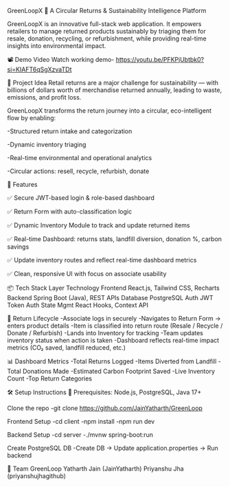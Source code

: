 GreenLoopX 🌱
A Circular Returns & Sustainability Intelligence Platform

GreenLoopX is an innovative full-stack web application. It empowers retailers to manage returned products sustainably by triaging them for resale, donation, recycling, or refurbishment, while providing real-time insights into environmental impact.

📽 Demo Video
Watch working demo- https://youtu.be/PFKPjUbtbk0?si=KIAFT6qSgXzvaTDt

🧠 Project Idea
Retail returns are a major challenge for sustainability — with billions of dollars worth of merchandise returned annually, leading to waste, emissions, and profit loss.

GreenLoopX transforms the return journey into a circular, eco-intelligent flow by enabling:

-Structured return intake and categorization

-Dynamic inventory triaging

-Real-time environmental and operational analytics

-Circular actions: resell, recycle, refurbish, donate


🧩 Features

✅ Secure JWT-based login & role-based dashboard

✅ Return Form with auto-classification logic

✅ Dynamic Inventory Module to track and update returned items

✅ Real-time Dashboard: returns stats, landfill diversion, donation %, carbon savings

✅ Update inventory routes and reflect real-time dashboard metrics

✅ Clean, responsive UI with focus on associate usability

📦 Tech Stack
Layer	Technology
Frontend	React.js, Tailwind CSS, Recharts
Backend	Spring Boot (Java), REST APIs
Database	PostgreSQL
Auth	JWT Token Auth
State Mgmt	React Hooks, Context API

🔄 Return Lifecycle
-Associate logs in securely
-Navigates to Return Form → enters product details
-Item is classified into return route (Resale / Recycle / Donate / Refurbish)
-Lands into Inventory for tracking
-Team updates inventory status when action is taken
-Dashboard reflects real-time impact metrics (CO₂ saved, landfill reduced, etc.)

📊 Dashboard Metrics
-Total Returns Logged
-Items Diverted from Landfill
-Total Donations Made
-Estimated Carbon Footprint Saved
-Live Inventory Count
-Top Return Categories

🛠️ Setup Instructions
🔧 Prerequisites: Node.js, PostgreSQL, Java 17+

Clone the repo
-git clone https://github.com/JainYatharth/GreenLoop

Frontend Setup
-cd client
-npm install
-npm run dev

Backend Setup
-cd server
-./mvnw spring-boot:run

Create PostgreSQL DB
-Create DB → Update application.properties → Run backend

👥 Team GreenLoop
Yatharth Jain (JainYatharth)
Priyanshu Jha (priyanshujhagithub)
